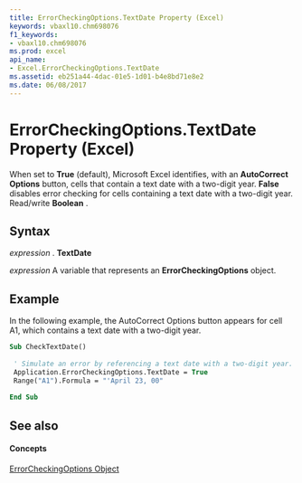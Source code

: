 ```yaml
---
title: ErrorCheckingOptions.TextDate Property (Excel)
keywords: vbaxl10.chm698076
f1_keywords:
- vbaxl10.chm698076
ms.prod: excel
api_name:
- Excel.ErrorCheckingOptions.TextDate
ms.assetid: eb251a44-4dac-01e5-1d01-b4e8bd71e8e2
ms.date: 06/08/2017
---
```



# ErrorCheckingOptions.TextDate Property (Excel)

When set to **True** (default), Microsoft Excel identifies, with an **AutoCorrect Options** button, cells that contain a text date with a two-digit year. **False** disables error checking for cells containing a text date with a two-digit year. Read/write **Boolean** .


## Syntax

 _expression_ . **TextDate**

 _expression_ A variable that represents an **ErrorCheckingOptions** object.


## Example

In the following example, the AutoCorrect Options button appears for cell A1, which contains a text date with a two-digit year.


```vb
Sub CheckTextDate() 
 
 ' Simulate an error by referencing a text date with a two-digit year. 
 Application.ErrorCheckingOptions.TextDate = True 
 Range("A1").Formula = "'April 23, 00" 
 
End Sub
```


## See also


#### Concepts


[ErrorCheckingOptions Object](errorcheckingoptions-object-excel.md)

